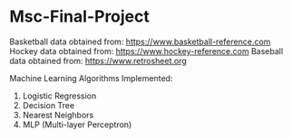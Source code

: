 # Msc-Final-Project

Basketball data obtained from: https://www.basketball-reference.com
Hockey data obtained from: https://www.hockey-reference.com
Baseball data obtained from: https://www.retrosheet.org

Machine Learning Algorithms Implemented:
1. Logistic Regression
2. Decision Tree
3. Nearest Neighbors
4. MLP (Multi-layer Perceptron)
